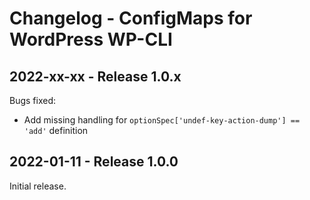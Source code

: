 # Changelog - ConfigMaps for WordPress WP-CLI



## 2022-xx-xx - Release 1.0.x

Bugs fixed:
- Add missing handling for `optionSpec['undef-key-action-dump'] == 'add'` definition



## 2022-01-11 - Release 1.0.0

Initial release.
